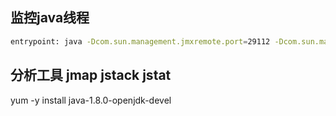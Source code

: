 ## 监控java线程
```bash
entrypoint: java -Dcom.sun.management.jmxremote.port=29112 -Dcom.sun.management.jmxremote.ssl=false -Dcom.sun.management.jmxremote.authenticate=false -Djava.rmi.server.hostname=192.168.0.xx -Dcom.sun.management.jmxremote.rmi.port=29112 -Xmx768m -Xms256m -Djava.security.egd=file:/dev/./urandom -jar /usr/local/bin/app.jar
```
## 分析工具 jmap jstack jstat
yum -y install java-1.8.0-openjdk-devel
